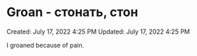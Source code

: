 # Groan - стонать, стон

Created: July 17, 2022 4:25 PM
Updated: July 17, 2022 4:25 PM

I groaned because of pain.